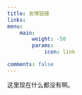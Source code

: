 ```yaml
---
title: 友情链接
links:
menu:
    main: 
        weight: -50
        params:
            icon: link

comments: false
---
```


这里现在什么都没有啊。